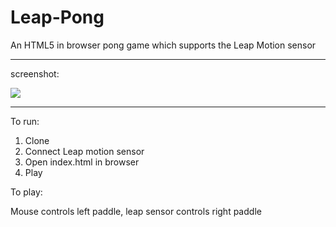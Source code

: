 Leap-Pong
==============

An HTML5 in browser pong game which supports the Leap Motion sensor


---------------------------------------

screenshot:

![](http://i.imgur.com/hHONLVI.png)

---------------------------------------


To run:

1. Clone
2. Connect Leap motion sensor
3. Open index.html in browser
4. Play

To play:

Mouse controls left paddle, leap sensor controls right paddle 

